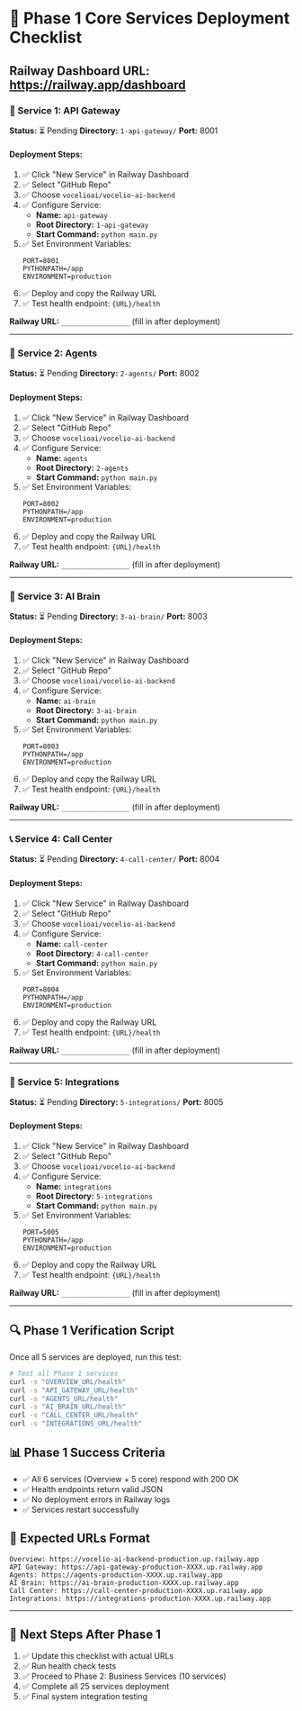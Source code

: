 # 🚀 Phase 1 Core Services Deployment Checklist

## Railway Dashboard URL: https://railway.app/dashboard

### 🎯 Service 1: API Gateway
**Status:** ⏳ Pending
**Directory:** `1-api-gateway/`
**Port:** 8001

#### Deployment Steps:
1. ✅ Click "New Service" in Railway Dashboard
2. ✅ Select "GitHub Repo" 
3. ✅ Choose `vocelioai/vocelio-ai-backend`
4. ✅ Configure Service:
   - **Name:** `api-gateway`
   - **Root Directory:** `1-api-gateway`
   - **Start Command:** `python main.py`
5. ✅ Set Environment Variables:
   ```
   PORT=8001
   PYTHONPATH=/app
   ENVIRONMENT=production
   ```
6. ✅ Deploy and copy the Railway URL
7. ✅ Test health endpoint: `{URL}/health`

**Railway URL:** `_________________` (fill in after deployment)

---

### 🤖 Service 2: Agents
**Status:** ⏳ Pending
**Directory:** `2-agents/`
**Port:** 8002

#### Deployment Steps:
1. ✅ Click "New Service" in Railway Dashboard
2. ✅ Select "GitHub Repo"
3. ✅ Choose `vocelioai/vocelio-ai-backend`
4. ✅ Configure Service:
   - **Name:** `agents`
   - **Root Directory:** `2-agents`
   - **Start Command:** `python main.py`
5. ✅ Set Environment Variables:
   ```
   PORT=8002
   PYTHONPATH=/app
   ENVIRONMENT=production
   ```
6. ✅ Deploy and copy the Railway URL
7. ✅ Test health endpoint: `{URL}/health`

**Railway URL:** `_________________` (fill in after deployment)

---

### 🧠 Service 3: AI Brain
**Status:** ⏳ Pending
**Directory:** `3-ai-brain/`
**Port:** 8003

#### Deployment Steps:
1. ✅ Click "New Service" in Railway Dashboard
2. ✅ Select "GitHub Repo"
3. ✅ Choose `vocelioai/vocelio-ai-backend`
4. ✅ Configure Service:
   - **Name:** `ai-brain`
   - **Root Directory:** `3-ai-brain`
   - **Start Command:** `python main.py`
5. ✅ Set Environment Variables:
   ```
   PORT=8003
   PYTHONPATH=/app
   ENVIRONMENT=production
   ```
6. ✅ Deploy and copy the Railway URL
7. ✅ Test health endpoint: `{URL}/health`

**Railway URL:** `_________________` (fill in after deployment)

---

### 📞 Service 4: Call Center
**Status:** ⏳ Pending
**Directory:** `4-call-center/`
**Port:** 8004

#### Deployment Steps:
1. ✅ Click "New Service" in Railway Dashboard
2. ✅ Select "GitHub Repo"
3. ✅ Choose `vocelioai/vocelio-ai-backend`
4. ✅ Configure Service:
   - **Name:** `call-center`
   - **Root Directory:** `4-call-center`
   - **Start Command:** `python main.py`
5. ✅ Set Environment Variables:
   ```
   PORT=8004
   PYTHONPATH=/app
   ENVIRONMENT=production
   ```
6. ✅ Deploy and copy the Railway URL
7. ✅ Test health endpoint: `{URL}/health`

**Railway URL:** `_________________` (fill in after deployment)

---

### 🔗 Service 5: Integrations
**Status:** ⏳ Pending
**Directory:** `5-integrations/`
**Port:** 8005

#### Deployment Steps:
1. ✅ Click "New Service" in Railway Dashboard
2. ✅ Select "GitHub Repo"
3. ✅ Choose `vocelioai/vocelio-ai-backend`
4. ✅ Configure Service:
   - **Name:** `integrations`
   - **Root Directory:** `5-integrations`
   - **Start Command:** `python main.py`
5. ✅ Set Environment Variables:
   ```
   PORT=5005
   PYTHONPATH=/app
   ENVIRONMENT=production
   ```
6. ✅ Deploy and copy the Railway URL
7. ✅ Test health endpoint: `{URL}/health`

**Railway URL:** `_________________` (fill in after deployment)

---

## 🔍 Phase 1 Verification Script

Once all 5 services are deployed, run this test:

```bash
# Test all Phase 1 services
curl -s "OVERVIEW_URL/health"
curl -s "API_GATEWAY_URL/health"
curl -s "AGENTS_URL/health"
curl -s "AI_BRAIN_URL/health"
curl -s "CALL_CENTER_URL/health"
curl -s "INTEGRATIONS_URL/health"
```

## 📊 Phase 1 Success Criteria
- ✅ All 6 services (Overview + 5 core) respond with 200 OK
- ✅ Health endpoints return valid JSON
- ✅ No deployment errors in Railway logs
- ✅ Services restart successfully

## 🎯 Expected URLs Format
```
Overview: https://vocelio-ai-backend-production.up.railway.app
API Gateway: https://api-gateway-production-XXXX.up.railway.app
Agents: https://agents-production-XXXX.up.railway.app
AI Brain: https://ai-brain-production-XXXX.up.railway.app
Call Center: https://call-center-production-XXXX.up.railway.app
Integrations: https://integrations-production-XXXX.up.railway.app
```

---

## 🚀 Next Steps After Phase 1
1. ✅ Update this checklist with actual URLs
2. ✅ Run health check tests
3. ✅ Proceed to Phase 2: Business Services (10 services)
4. ✅ Complete all 25 services deployment
5. ✅ Final system integration testing
